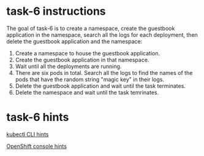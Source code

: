 # task-6 instructions

The goal of task-6 is to create a namespace, create the guestbook application in the namespace, search all the logs for each deployment, then delete the guestbook application and the namespace:

1. Create a namespace to house the guestbook application.
2. Create the guestbook application in that namespace.
3. Wait until all the deployments are running.
4. There are six pods in total. Search all the logs to find the names of the pods that have the random string "magic key" in their logs. 
5. Delete the guestbook application and wait until the task terminates.
6. Delete the namespace and wait until the task temrinates.

# task-6 hints

[kubectl CLI hints](https://github.com/ux-studies/summer-2021/blob/main/studies/study-0/tasks/hints/task-6-kubectl-hint.md)

[OpenShift console hints](https://github.com/ux-studies/summer-2021/blob/main/studies/study-0/tasks/hints/task-6-openshift-hint.md)
